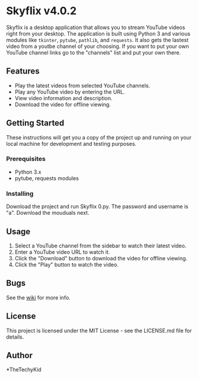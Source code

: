 # Skyflix v4.0.2

Skyflix is a desktop application that allows you to stream YouTube videos right from your desktop. The application is built using Python 3 and various modules like `tkinter`, `pytube`, `pathlib`, and `requests`. It also gets the lastest video from a youtbe channel of your choosing. If you want to put your own YouTube channel links go to the "channels" list and put your own there.

## Features

* Play the latest videos from selected YouTube channels.
* Play any YouTube video by entering the URL.
* View video information and description.
* Download the video for offline viewing.

## Getting Started

These instructions will get you a copy of the project up and running on your local machine for development and testing purposes.

### Prerequisites

* Python 3.x
* pytube, requests modules

### Installing

Download the project and run Skyflix 0.py. The password and username is "a".
Download the mouduals next.

## Usage

1. Select a YouTube channel from the sidebar to watch their latest video.
2. Enter a YouTube video URL to watch it.
3. Click the "Download" button to download the video for offline viewing.
4. Click the "Play" button to watch the video.

## Bugs

See the [wiki]((https://github.com/TheTechyKid/Skyflix-v4.0.2/wiki/Issues-On-Skyflix)) for more info.

## License

This project is licensed under the MIT License - see the LICENSE.md file for details.

## Author

*TheTechyKid
